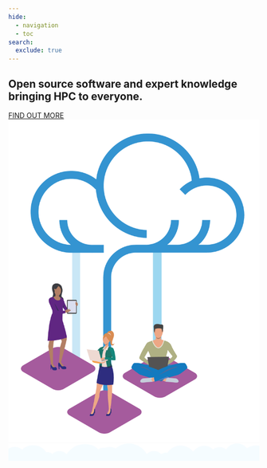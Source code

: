 ```yaml
---
hide:
  - navigation
  - toc
search:
  exclude: true
---
```


<section id="home-container" class="no-tabs">
  <div id="home-text">
    <h1 id="home-header">
      Open source software and expert knowledge bringing HPC to everyone.
    </h1>
    <a class="btn button" href="about">FIND OUT MORE</a>
  </div>
  <img id="home-image" src="assets/images/OF_home.png">
</section>
<img id="cloud-bar" src="assets/images/cloud_bar.png">
<div class="spacer"></div>
